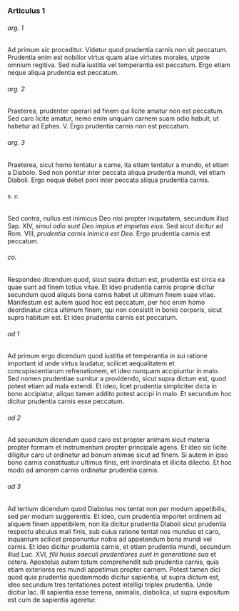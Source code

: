 ### Articulus 1

###### arg. 1
Ad primum sic proceditur. Videtur quod prudentia carnis non sit peccatum. Prudentia enim est nobilior virtus quam aliae virtutes morales, utpote omnium regitiva. Sed nulla iustitia vel temperantia est peccatum. Ergo etiam neque aliqua prudentia est peccatum.

###### arg. 2
Praeterea, prudenter operari ad finem qui licite amatur non est peccatum. Sed caro licite amatur, nemo enim unquam carnem suam odio habuit, ut habetur ad Ephes. V. Ergo prudentia carnis non est peccatum.

###### arg. 3
Praeterea, sicut homo tentatur a carne, ita etiam tentatur a mundo, et etiam a Diabolo. Sed non ponitur inter peccata aliqua prudentia mundi, vel etiam Diaboli. Ergo neque debet poni inter peccata aliqua prudentia carnis.

###### s. c.
Sed contra, nullus est inimicus Deo nisi propter iniquitatem, secundum illud Sap. XIV, *simul odio sunt Deo impius et impietas eius*. Sed sicut dicitur ad Rom. VIII, *prudentia carnis inimica est Deo*. Ergo prudentia carnis est peccatum.

###### co.
Respondeo dicendum quod, sicut supra dictum est, prudentia est circa ea quae sunt ad finem totius vitae. Et ideo prudentia carnis proprie dicitur secundum quod aliquis bona carnis habet ut ultimum finem suae vitae. Manifestum est autem quod hoc est peccatum, per hoc enim homo deordinatur circa ultimum finem, qui non consistit in bonis corporis, sicut supra habitum est. Et ideo prudentia carnis est peccatum.

###### ad 1
Ad primum ergo dicendum quod iustitia et temperantia in sui ratione important id unde virtus laudatur, scilicet aequalitatem et concupiscentiarum refrenationem, et ideo nunquam accipiuntur in malo. Sed nomen prudentiae sumitur a providendo, sicut supra dictum est, quod potest etiam ad mala extendi. Et ideo, licet prudentia simpliciter dicta in bono accipiatur, aliquo tamen addito potest accipi in malo. Et secundum hoc dicitur prudentia carnis esse peccatum.

###### ad 2
Ad secundum dicendum quod caro est propter animam sicut materia propter formam et instrumentum propter principale agens. Et ideo sic licite diligitur caro ut ordinetur ad bonum animae sicut ad finem. Si autem in ipso bono carnis constituatur ultimus finis, erit inordinata et illicita dilectio. Et hoc modo ad amorem carnis ordinatur prudentia carnis.

###### ad 3
Ad tertium dicendum quod Diabolus nos tentat non per modum appetibilis, sed per modum suggerentis. Et ideo, cum prudentia importet ordinem ad aliquem finem appetibilem, non ita dicitur prudentia Diaboli sicut prudentia respectu alicuius mali finis, sub cuius ratione tentat nos mundus et caro, inquantum scilicet proponuntur nobis ad appetendum bona mundi vel carnis. Et ideo dicitur prudentia carnis, et etiam prudentia mundi, secundum illud Luc. XVI, *filii huius saeculi prudentiores sunt in generatione sua* et cetera. Apostolus autem totum comprehendit sub prudentia carnis, quia etiam exteriores res mundi appetimus propter carnem. Potest tamen dici quod quia prudentia quodammodo dicitur sapientia, ut supra dictum est, ideo secundum tres tentationes potest intelligi triplex prudentia. Unde dicitur Iac. III sapientia esse terrena, animalis, diabolica, ut supra expositum est cum de sapientia ageretur.


